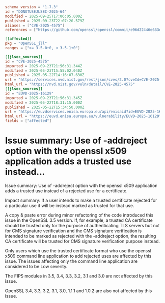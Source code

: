 ```toml
schema_version = "1.7.3"
id = "DONOTUSEJLSEC-2025-64"
modified = 2025-09-25T17:06:05.000Z
published = 2025-09-23T22:07:20.579Z
aliases = ["CVE-2025-4575"]
references = ["https://github.com/openssl/openssl/commit/e96d22446e633d117e6c9904cb15b4693e956eaa", "https://openssl-library.org/news/secadv/20250522.txt", "http://www.openwall.com/lists/oss-security/2025/05/22/1"]

[[affected]]
pkg = "OpenSSL_jll"
ranges = [">= 3.5.0+0, < 3.5.1+0"]

[[jlsec_sources]]
id = "CVE-2025-4575"
imported = 2025-09-23T21:56:31.344Z
modified = 2025-05-23T15:55:02.040Z
published = 2025-05-22T14:16:07.630Z
url = "https://services.nvd.nist.gov/rest/json/cves/2.0?cveId=CVE-2025-4575"
html_url = "https://nvd.nist.gov/vuln/detail/CVE-2025-4575"
[[jlsec_sources]]
id = "EUVD-2025-16129"
imported = 2025-09-23T21:56:31.345Z
modified = 2025-05-22T18:31:15.000Z
published = 2025-05-22T15:34:50.000Z
url = "https://euvdservices.enisa.europa.eu/api/enisaid?id=EUVD-2025-16129"
html_url = "https://euvd.enisa.europa.eu/vulnerability/EUVD-2025-16129"
fields = ["affected"]
```

# Issue summary: Use of -addreject option with the openssl x509 application adds a trusted use instead...

Issue summary: Use of -addreject option with the openssl x509 application adds a trusted use instead of a rejected use for a certificate.

Impact summary: If a user intends to make a trusted certificate rejected for a particular use it will be instead marked as trusted for that use.

A copy & paste error during minor refactoring of the code introduced this issue in the OpenSSL 3.5 version. If, for example, a trusted CA certificate should be trusted only for the purpose of authenticating TLS servers but not for CMS signature verification and the CMS signature verification is intended to be marked as rejected with the -addreject option, the resulting CA certificate will be trusted for CMS signature verification purpose instead.

Only users which use the trusted certificate format who use the openssl x509 command line application to add rejected uses are affected by this issue. The issues affecting only the command line application are considered to be Low severity.

The FIPS modules in 3.5, 3.4, 3.3, 3.2, 3.1 and 3.0 are not affected by this issue.

OpenSSL 3.4, 3.3, 3.2, 3.1, 3.0, 1.1.1 and 1.0.2 are also not affected by this issue.

